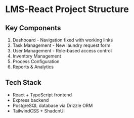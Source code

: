 # LMS-React Project Structure

## Key Components
1. Dashboard - Navigation fixed with working links
2. Task Management - New laundry request form
3. User Management - Role-based access control
4. Inventory Management
5. Process Configuration
6. Reports & Analytics

## Tech Stack
- React + TypeScript frontend
- Express backend
- PostgreSQL database via Drizzle ORM
- TailwindCSS + ShadcnUI

